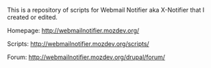 This is a repository of scripts for Webmail Notifier aka X-Notifier that I created or edited.

Homepage:
http://webmailnotifier.mozdev.org/

Scripts:
http://webmailnotifier.mozdev.org/scripts/

Forum:
http://webmailnotifier.mozdev.org/drupal/forum/